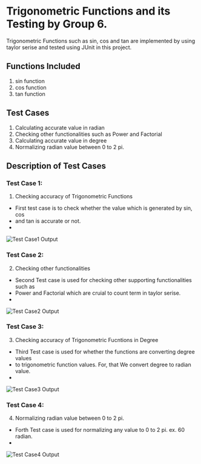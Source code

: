 <h1>Trigonometric Functions and its Testing by Group 6.</h1>

Trigonometric Functions such as sin, cos and tan are implemented by using taylor 
serise and tested using JUnit in this project.

<h2>Functions Included</h2>

1) sin function
2) cos function
3) tan function

<h2>Test Cases</h2>

1) Calculating accurate value in radian
2) Checking other functionalities such as Power and Factorial
3) Calculating accurate value in degree
4) Normalizing radian value between 0 to 2 pi.

<h2>Description of Test Cases</h2>

<h3>Test Case 1:</h3>

1) Checking accuracy of Trigonometric Functions

-   First test case is to check whether the value which is generated by sin, cos
-   and tan is accurate or not.
-   
![Test Case1 Output](https://gitlab.cs.uwindsor.ca/group-6/trigonometric-junit-testing/-/blob/master/Trigonometric-JUnit-Testing/Screenshots/Version1-Result.png)

<h3>Test Case 2:</h3>

2) Checking other functionalities

-   Second Test case is used for checking other supporting functionalities such as
-   Power and Factorial which are cruial to count term in taylor serise.
-   
![Test Case2 Output](https://gitlab.cs.uwindsor.ca/group-6/trigonometric-junit-testing/-/blob/master/Trigonometric-JUnit-Testing/Screenshots/Version2-Result.png)

<h3>Test Case 3:</h3>

3) Checking accuracy of Trigonometric Fucntions in Degree

-   Third Test case is used for whether the functions are converting degree values
-   to trigonometric function values. For, that We convert degree to radian value.
-   
![Test Case3 Output](https://gitlab.cs.uwindsor.ca/group-6/trigonometric-junit-testing/-/blob/master/Trigonometric-JUnit-Testing/Screenshots/Version3-Result.png)

<h3>Test Case 4:</h3>

4) Normalizing radian value between 0 to 2 pi.

-   Forth Test case is used for normalizing any value to 0 to 2 pi. ex. 60 radian.
-   
![Test Case4 Output](https://gitlab.cs.uwindsor.ca/group-6/trigonometric-junit-testing/-/blob/master/Trigonometric-JUnit-Testing/Screenshots/Version4-Result.png)